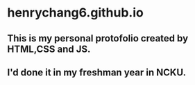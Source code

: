 # henrychang6.github.io
## This is my personal protofolio created by HTML,CSS and JS. 
## I'd done it in my freshman year in NCKU.
